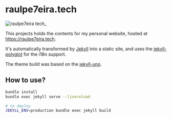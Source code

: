 # raulpe7eira.tech

![raulpe7eira tech_](https://user-images.githubusercontent.com/456260/199613357-a1284cc0-e1fb-483d-a42d-247c88e5748a.png)

This projects holds the contents for my personal website, hosted at <https://raulpe7eira.tech>.

It's automatically transformed by [Jekyll](https://jekyllrb.com/ "link to Jekyll website") into a static site, and uses the [jekyll-polyglot](https://polyglot.untra.io/ "link to polyglot website") for the i18n support.

The theme build was based on the [jekyll-uno](https://github.com/joshgerdes/jekyll-uno "link to source of the jekyll-one theme").

## How to use?

```bash
bundle install
bundle exec jekyll serve --livereload

# to deploy
JEKYLL_ENV=production bundle exec jekyll build
```
